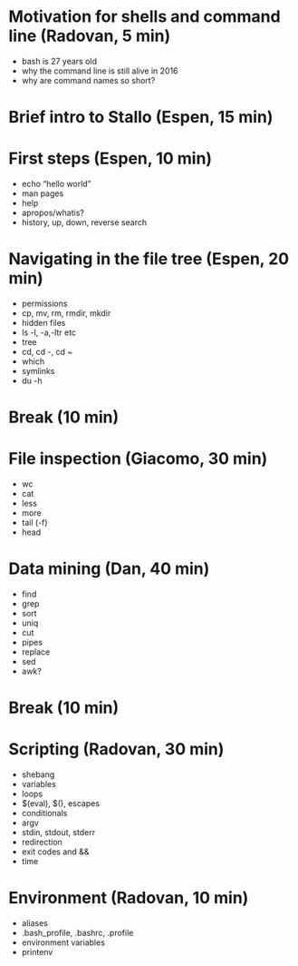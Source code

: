 # Motivation for shells and command line (Radovan, 5 min)

- bash is 27 years old 
- why the command line is still alive in 2016
- why are command names so short?

# Brief intro to Stallo (Espen, 15 min)

# First steps (Espen, 10 min)

- echo “hello world”
- man pages
- help
- apropos/whatis?
- history, up, down, reverse search

# Navigating in the file tree (Espen, 20 min)

- permissions
- cp, mv, rm, rmdir, mkdir
- hidden files
- ls -l, -a,-ltr etc
- tree
- cd, cd -, cd ~
- which
- symlinks
- du -h

# Break (10 min)

# File inspection (Giacomo, 30 min)

- wc
- cat
- less
- more
- tail (-f)
- head

# Data mining (Dan, 40 min)

- find
- grep
- sort
- uniq
- cut
- pipes
- replace
- sed
- awk?

# Break (10 min)

# Scripting (Radovan, 30 min)

- shebang
- variables
- loops
- $(eval), $(), escapes
- conditionals
- argv
- stdin, stdout, stderr
- redirection
- exit codes and &&
- time

# Environment (Radovan, 10 min)

- aliases
- .bash_profile, .bashrc, .profile
- environment variables
- printenv

